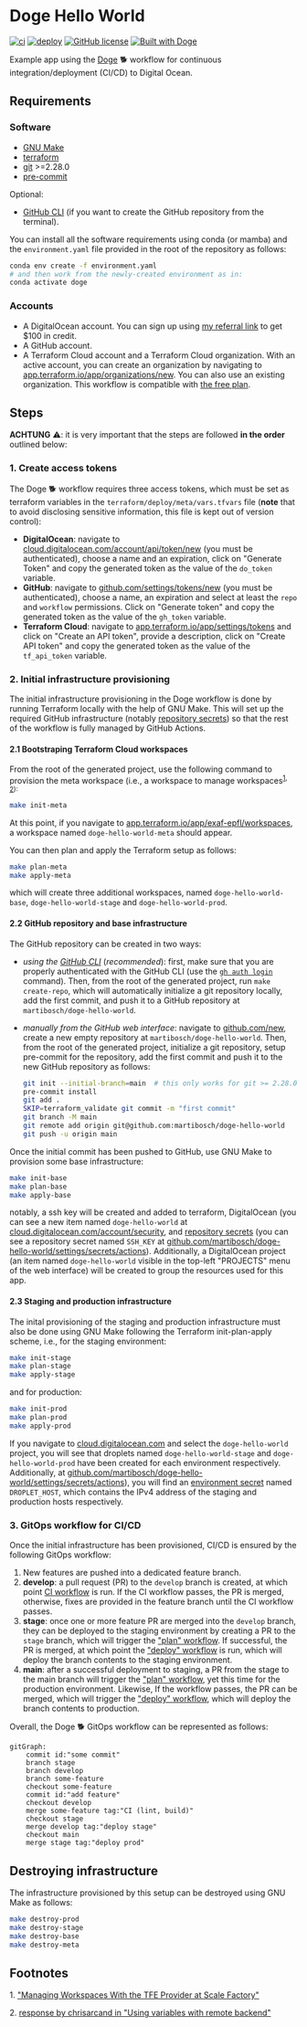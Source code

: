 # Doge Hello World

[![ci](https://github.com/martibosch/doge-hello-world/actions/workflows/ci.yaml/badge.svg)](https://github.com/martibosch/doge-hello-world/actions/workflows/ci.yaml)
[![deploy](https://github.com/martibosch/doge-hello-world/actions/workflows/deploy.yaml/badge.svg?branch=main)](https://github.com/martibosch/doge-hello-world/actions/workflows/deploy.yaml?query=branch%3Amain)
[![GitHub license](https://img.shields.io/github/license/martibosch/doge-hello-world.svg)](https://github.com/martibosch/doge-hello-world/blob/main/LICENSE)
[![Built with Doge](https://img.shields.io/badge/built%20with-Doge-orange)](https://github.com/martibosch/cookiecutter-doge)

Example app using the [Doge](https://github.com/martibosch/cookiecutter-doge) :dog2: workflow for continuous integration/deployment (CI/CD) to Digital Ocean.

## Requirements

### Software

* [GNU Make](https://www.gnu.org/software/make/)
* [terraform](https://www.terraform.io/)
* [git](https://git-scm.com/) >=2.28.0
* [pre-commit](https://pre-commit.com/)

Optional:

* [GitHub CLI](https://cli.github.com/) (if you want to create the GitHub repository from the terminal).

You can install all the software requirements using conda (or mamba) and the `environment.yaml` file provided in the root of the repository as follows:

```bash
conda env create -f environment.yaml
# and then work from the newly-created environment as in:
conda activate doge
```

### Accounts

* A DigitalOcean account. You can sign up using [my referral link](https://m.do.co/c/fcde1e9e1f62) to get $100 in credit.
* A GitHub account.
* A Terraform Cloud account and a Terraform Cloud organization. With an active account, you can create an organization by navigating to [app.terraform.io/app/organizations/new](https://app.terraform.io/app/organizations/new). You can also use an existing organization. This workflow is compatible with [the free plan](https://www.terraform.io/cloud-docs/overview).

## Steps

**ACHTUNG** :warning:: it is very important that the steps are followed **in the order** outlined below:

### 1. Create access tokens

The Doge :dog2: workflow requires three access tokens, which must be set as terraform variables in the `terraform/deploy/meta/vars.tfvars` file (**note** that to avoid disclosing sensitive information, this file is kept out of version control):

* **DigitalOcean**: navigate to [cloud.digitalocean.com/account/api/token/new](https://cloud.digitalocean.com/account/api/tokens/new) (you must be authenticated), choose a name and an expiration, click on "Generate Token" and copy the generated token as the value of the `do_token` variable.
* **GitHub**: navigate to [github.com/settings/tokens/new](https://github.com/settings/tokens/new) (you must be authenticated), choose a name, an expiration and select at least the `repo` and `workflow` permissions. Click on "Generate token" and copy the generated token as the value of the `gh_token` variable.
* **Terraform Cloud**: navigate to [app.terraform.io/app/settings/tokens](https://app.terraform.io/app/settings/tokens) and click on "Create an API token", provide a description, click on "Create API token" and copy the generated token as the value of the `tf_api_token` variable.

### 2. Initial infrastructure provisioning

The initial infrastructure provisioning in the Doge workflow is done by running Terraform locally with the help of GNU Make. This will set up the required GitHub infrastructure (notably [repository secrets](https://docs.github.com/en/actions/security-guides/encrypted-secrets)) so that the rest of the workflow is fully managed by GitHub Actions.

#### 2.1 Bootstraping Terraform Cloud workspaces

From the root of the generated project, use the following command to provision the meta workspace (i.e., a workspace to manage workspaces<sup>[1](#managing-workspaces-scale-factory), [2](#bootstraping-workspaces)):

```bash
make init-meta
```

At this point, if you navigate to [app.terraform.io/app/exaf-epfl/workspaces](https://app.terraform.io/app/exaf-epfl/workspaces), a workspace named `doge-hello-world-meta` should appear.

You can then plan and apply the Terraform setup as follows:

```bash
make plan-meta
make apply-meta
```

which will create three additional workspaces, named `doge-hello-world-base`, `doge-hello-world-stage` and `doge-hello-world-prod`.

#### 2.2 GitHub repository and base infrastructure

The GitHub repository can be created in two ways:

* *using the [GitHub CLI](https://cli.github.com/)* (*recommended*): first, make sure that you are properly authenticated with the GitHub CLI (use the [`gh auth login`](https://cli.github.com/manual/gh_auth_login) command). Then, from the root of the generated project, run `make create-repo`, which will automatically initialize a git repository locally, add the first commit, and push it to a GitHub repository at `martibosch/doge-hello-world`.

* *manually from the GitHub web interface*: navigate to [github.com/new](https://github.com/new), create a new empty repository at `martibosch/doge-hello-world`. Then, from the root of the generated project, initialize a git repository, setup pre-commit for the repository, add the first commit and push it to the new GitHub repository as follows:

	```bash
	git init --initial-branch=main  # this only works for git >= 2.28.0
	pre-commit install
	git add .
	SKIP=terraform_validate git commit -m "first commit"
	git branch -M main
	git remote add origin git@github.com:martibosch/doge-hello-world
	git push -u origin main
	```

Once the initial commit has been pushed to GitHub, use GNU Make to provision some base infrastructure:

```bash
make init-base
make plan-base
make apply-base
```

notably, a ssh key will be created and added to terraform, DigitalOcean (you can see a new item named `doge-hello-world` at [cloud.digitalocean.com/account/security](https://cloud.digitalocean.com/account/security), and [repository secrets](https://docs.github.com/en/actions/security-guides/encrypted-secrets#creating-encrypted-secrets-for-a-repository) (you can see a repository secret named `SSH_KEY` at [github.com/martibosch/doge-hello-world/settings/secrets/actions](https://github.com/martibosch/doge-hello-world/settings/secrets/actions)). Additionally, a DigitalOcean project (an item named `doge-hello-world` visible in the top-left "PROJECTS" menu of the web interface) will be created to group the resources used for this app.

#### 2.3 Staging and production infrastructure

The inital provisioning of the staging and production infrastructure must also be done using GNU Make following the Terraform init-plan-apply scheme, i.e., for the staging environment:

```bash
make init-stage
make plan-stage
make apply-stage
```

and for production:

```bash
make init-prod
make plan-prod
make apply-prod
```

If you navigate to [cloud.digitalocean.com](https://cloud.digitalocean.com) and select the `doge-hello-world` project, you will see that droplets named `doge-hello-world-stage` and `doge-hello-world-prod` have been created for each environment respectively. Additionally, at [github.com/martibosch/doge-hello-world/settings/secrets/actions](https://github.com/martibosch/doge-hello-world/settings/secrets/actions)), you will find an [environment secret](https://docs.github.com/en/actions/security-guides/encrypted-secrets#creating-encrypted-secrets-for-an-environment) named `DROPLET_HOST`, which contains the IPv4 address of the staging and production hosts respectively.

### 3. GitOps workflow for CI/CD

Once the initial infrastructure has been provisioned, CI/CD is ensured by the following GitOps workflow:

1. New features are pushed into a dedicated feature branch.
2. **develop**: a pull request (PR) to the `develop` branch is created, at which point [CI workflow](https://github.com/martibosch/doge-hello-world/blob/main/.github/workflows/ci.yaml) is run. If the CI workflow passes, the PR is merged, otherwise, fixes are provided in the feature branch until the CI workflow passes.
3. **stage**: once one or more feature PR are merged into the `develop` branch, they can be deployed to the staging environment by creating a PR to the `stage` branch, which will trigger the ["plan" workflow](https://github.com/martibosch/doge-hello-world/blob/main/.github/workflows/plan.yaml). If successful, the PR is merged, at which point the ["deploy" workflow](https://github.com/martibosch/doge-hello-world/blob/main/.github/workflows/deploy.yaml) is run, which will deploy the branch contents to the staging environment.
4. **main**: after a successful deployment to staging, a PR from the stage to the main branch will trigger the ["plan" workflow](https://github.com/martibosch/doge-hello-world/blob/main/.github/workflows/plan.yaml), yet this time for the production environment. Likewise, If the workflow passes, the PR can be merged, which will trigger the ["deploy" workflow](https://github.com/martibosch/doge-hello-world/blob/main/.github/workflows/deploy.yaml), which will deploy the branch contents to production.

Overall, the Doge :dog2: GitOps workflow can be represented as follows:

```mermaid
gitGraph:
    commit id:"some commit"
    branch stage
    branch develop
    branch some-feature
    checkout some-feature
    commit id:"add feature"
    checkout develop
    merge some-feature tag:"CI (lint, build)"
    checkout stage
    merge develop tag:"deploy stage"
    checkout main
    merge stage tag:"deploy prod"
```

## Destroying infrastructure

The infrastructure provisioned by this setup can be destroyed using GNU Make as follows:

```bash
make destroy-prod
make destroy-stage
make destroy-base
make destroy-meta
```

## Footnotes

<a name="managing-workspaces-scale-factory">1</a>. ["Managing Workspaces With the TFE Provider at Scale Factory"](https://www.hashicorp.com/resources/managing-workspaces-with-the-tfe-provider-at-scale-factory)

<a name="managing-workspaces-scale-factory">2</a>. [response by chrisarcand in "Using variables with remote backend"](https://discuss.hashicorp.com/t/using-variables-with-remote-backend/24531/2)
